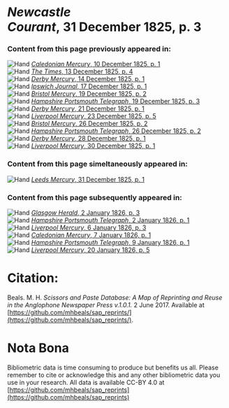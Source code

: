 # *Newcastle Courant*, 31 December 1825, p. 3  
  
### Content from this page previously appeared in:  
![Hand](http://scissorsandpaste.net/wp-content/uploads/2017/06/smallhandpointer.png) [*Caledonian Mercury*, 10 December 1825, p. 1](https://mhbeals.github.io/sap_html/Caledonian-Mercury/Caledonian-Mercury-10-December-1825-p-1)  
![Hand](http://scissorsandpaste.net/wp-content/uploads/2017/06/smallhandpointer.png) [*The Times*, 13 December 1825, p. 4](https://mhbeals.github.io/sap_html/The-Times/The-Times-13-December-1825-p-4)  
![Hand](http://scissorsandpaste.net/wp-content/uploads/2017/06/smallhandpointer.png) [*Derby Mercury*, 14 December 1825, p. 1](https://mhbeals.github.io/sap_html/Derby-Mercury/Derby-Mercury-14-December-1825-p-1)  
![Hand](http://scissorsandpaste.net/wp-content/uploads/2017/06/smallhandpointer.png) [*Ipswich Journal*, 17 December 1825, p. 1](https://mhbeals.github.io/sap_html/Ipswich-Journal/Ipswich-Journal-17-December-1825-p-1)  
![Hand](http://scissorsandpaste.net/wp-content/uploads/2017/06/smallhandpointer.png) [*Bristol Mercury*, 19 December 1825, p. 2](https://mhbeals.github.io/sap_html/Bristol-Mercury/Bristol-Mercury-19-December-1825-p-2)  
![Hand](http://scissorsandpaste.net/wp-content/uploads/2017/06/smallhandpointer.png) [*Hampshire Portsmouth Telegraph*, 19 December 1825, p. 3](https://mhbeals.github.io/sap_html/Hampshire-Portsmouth-Telegraph/Hampshire-Portsmouth-Telegraph-19-December-1825-p-3)  
![Hand](http://scissorsandpaste.net/wp-content/uploads/2017/06/smallhandpointer.png) [*Derby Mercury*, 21 December 1825, p. 1](https://mhbeals.github.io/sap_html/Derby-Mercury/Derby-Mercury-21-December-1825-p-1)  
![Hand](http://scissorsandpaste.net/wp-content/uploads/2017/06/smallhandpointer.png) [*Liverpool Mercury*, 23 December 1825, p. 5](https://mhbeals.github.io/sap_html/Liverpool-Mercury/Liverpool-Mercury-23-December-1825-p-5)  
![Hand](http://scissorsandpaste.net/wp-content/uploads/2017/06/smallhandpointer.png) [*Bristol Mercury*, 26 December 1825, p. 2](https://mhbeals.github.io/sap_html/Bristol-Mercury/Bristol-Mercury-26-December-1825-p-2)  
![Hand](http://scissorsandpaste.net/wp-content/uploads/2017/06/smallhandpointer.png) [*Hampshire Portsmouth Telegraph*, 26 December 1825, p. 2](https://mhbeals.github.io/sap_html/Hampshire-Portsmouth-Telegraph/Hampshire-Portsmouth-Telegraph-26-December-1825-p-2)  
![Hand](http://scissorsandpaste.net/wp-content/uploads/2017/06/smallhandpointer.png) [*Derby Mercury*, 28 December 1825, p. 1](https://mhbeals.github.io/sap_html/Derby-Mercury/Derby-Mercury-28-December-1825-p-1)  
![Hand](http://scissorsandpaste.net/wp-content/uploads/2017/06/smallhandpointer.png) [*Liverpool Mercury*, 30 December 1825, p. 1](https://mhbeals.github.io/sap_html/Liverpool-Mercury/Liverpool-Mercury-30-December-1825-p-1)  
  
### Content from this page simeltaneously appeared in:  
![Hand](http://scissorsandpaste.net/wp-content/uploads/2017/06/smallhandpointer.png) [*Leeds Mercury*, 31 December 1825, p. 1](https://mhbeals.github.io/sap_html/Leeds-Mercury/Leeds-Mercury-31-December-1825-p-1)  
  
### Content from this page subsequently appeared in:  
![Hand](http://scissorsandpaste.net/wp-content/uploads/2017/06/smallhandpointer.png) [*Glasgow Herald*, 2 January 1826, p. 3](https://mhbeals.github.io/sap_html/Glasgow-Herald/Glasgow-Herald-2-January-1826-p-3)  
![Hand](http://scissorsandpaste.net/wp-content/uploads/2017/06/smallhandpointer.png) [*Hampshire Portsmouth Telegraph*, 2 January 1826, p. 1](https://mhbeals.github.io/sap_html/Hampshire-Portsmouth-Telegraph/Hampshire-Portsmouth-Telegraph-2-January-1826-p-1)  
![Hand](http://scissorsandpaste.net/wp-content/uploads/2017/06/smallhandpointer.png) [*Liverpool Mercury*, 6 January 1826, p. 3](https://mhbeals.github.io/sap_html/Liverpool-Mercury/Liverpool-Mercury-6-January-1826-p-3)  
![Hand](http://scissorsandpaste.net/wp-content/uploads/2017/06/smallhandpointer.png) [*Caledonian Mercury*, 7 January 1826, p. 1](https://mhbeals.github.io/sap_html/Caledonian-Mercury/Caledonian-Mercury-7-January-1826-p-1)  
![Hand](http://scissorsandpaste.net/wp-content/uploads/2017/06/smallhandpointer.png) [*Hampshire Portsmouth Telegraph*, 9 January 1826, p. 1](https://mhbeals.github.io/sap_html/Hampshire-Portsmouth-Telegraph/Hampshire-Portsmouth-Telegraph-9-January-1826-p-1)  
![Hand](http://scissorsandpaste.net/wp-content/uploads/2017/06/smallhandpointer.png) [*Liverpool Mercury*, 20 January 1826, p. 5](https://mhbeals.github.io/sap_html/Liverpool-Mercury/Liverpool-Mercury-20-January-1826-p-5)  


# Citation: 

Beals. M. H. *Scissors and Paste Database: A Map of Reprinting and Reuse in the Anglophone Newspaper Press v.1.0.1.* 2 June 2017. Available at [https://github.com/mhbeals/sap_reprints/](https://github.com/mhbeals/sap_reprints/). 

# Nota Bona

Bibliometric data is time consuming to produce but benefits us all. Please remember to cite or acknowledge this and any other bibliometric data you use in your research. All data is available CC-BY 4.0 at [https://github.com/mhbeals/sap_reprints](https://github.com/mhbeals/sap_reprints)